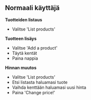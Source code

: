## Normaali käyttäjä

**Tuotteiden listaus**
+ Valitse 'List products'

**Tuotteen lisäys**
+ Valitse 'Add a product'
+ Täytä kentät
+ Paina nappia

**Hinnan muutos**
+ Valitse 'List products'
+ Etsi listasta haluamasi tuote
+ Vaihda kenttään haluamasi uusi hinta
+ Paina 'Change price!'
